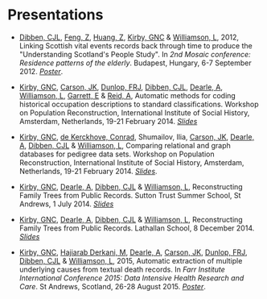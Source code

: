 # Presentations

* [Dibben, CJL][Dibben], [Feng, Z][Feng], [Huang, Z][Huang], [Kirby, GNC][Kirby] & [Williamson, L][Williamson], 2012, Linking Scottish vital events records back through time to produce the "Understanding Scotland's People Study". In *2nd Mosaic conference: Residence patterns of the elderly*. Budapest, Hungary, 6-7 September 2012. *[Poster][Mosaic Poster]*.

* [Kirby, GNC][Kirby], [Carson, JK][Carson], [Dunlop, FRJ][Dunlop], [Dibben, CJL][Dibben], [Dearle, A][Dearle], [Williamson, L][Williamson], [Garrett, E][Garrett] & [Reid, A][Reid], Automatic methods for coding historical occupation descriptions to standard classifications. Workshop on Population Reconstruction, International Institute of Social History, Amsterdam, Netherlands, 19-21 February 2014. *[Slides][Amsterdam Coding Slides]*

* [Kirby, GNC][Kirby], [de Kerckhove, Conrad][de Kerckhove], Shumailov, Ilia, [Carson, JK][Carson], [Dearle, A][Dearle], [Dibben, CJL][Dibben] & [Williamson, L][Williamson], Comparing relational and graph databases for pedigree data sets. Workshop on Population Reconstruction, International Institute of Social History, Amsterdam, Netherlands, 19-21 February 2014. *[Slides][Amsterdam Database Slides]*.

* [Kirby, GNC][Kirby], [Dearle, A][Dearle], [Dibben, CJL][Dibben] & [Williamson, L][Williamson], Reconstructing Family Trees from Public Records. Sutton Trust Summer School, St Andrews, 1 July 2014. *[Slides][Sutton Trust Slides]*

* [Kirby, GNC][Kirby], [Dearle, A][Dearle], [Dibben, CJL][Dibben] & [Williamson, L][Williamson], Reconstructing Family Trees from Public Records. Lathallan School, 8 December 2014. *[Slides][Lathallan Slides]*

* [Kirby, GNC][Kirby], [Hajiarab Derkani, M][Derkani], [Dearle, A][Dearle], [Carson, JK][Carson], [Dunlop, FRJ][Dunlop], [Dibben, CJL][Dibben] & [Williamson, L][Williamson], 2015, Automatic extraction of multiple underlying causes from textual death records. In *Farr Institute International Conference 2015: Data Intensive Health Research and Care*. St Andrews, Scotland, 26-28 August 2015. *[Poster][Farr Poster]*.

[Carson]:       https://risweb.st-andrews.ac.uk/portal/da/persons/jamie-kirk-carson(afa72717-3665-430a-91cc-10efe0fbff76).html
[Dearle]:       https://risweb.st-andrews.ac.uk/portal/da/persons/alan-dearle(2c185714-f33d-4d3a-9f98-9fe210cc3bdd).html
[de Kerckhove]: https://www.linkedin.com/in/cfedk
[Dibben]:       https://risweb.st-andrews.ac.uk/portal/da/persons/christopher-john-lloyd-dibben(9361a0d3-e534-4772-9c37-0b744cc7a211).html
[Dunlop]:       https://risweb.st-andrews.ac.uk/portal/da/persons/fraser-robin-james-dunlop(5339ebb1-528c-4e15-ab7a-ba2c8c26bbc3).html
[Feng]:         http://www.lscs.ac.uk/people/zhiqiangfeng.htm
[Garrett]:      http://www.geog.cam.ac.uk/people/garrett/
[Huang]:        http://www.lscs.ac.uk/people/zengyihuang.htm
[Kirby]:        https://risweb.st-andrews.ac.uk/portal/da/persons/graham-njal-cameron-kirby(4d01ed18-cde6-4dd6-9948-64451f43a1a7).html
[Reid]:         http://www.geog.cam.ac.uk/people/reid/
[Williamson]:   https://risweb.st-andrews.ac.uk/portal/da/persons/lee-williamson(b3d25d36-0c89-48c4-ad99-d96829502488).html
[Derkani]:      http://masih.host.cs.st-andrews.ac.uk/

[Lathallan Slides]:   /files/lathallan-school-talk.pdf
[Sutton Trust Slides]:   /files/sutton-trust-talk.pdf
[Mosaic Poster]:   /files/mosaic-poster.pdf
[Amsterdam Coding Slides]: /files/amsterdam-coding-slides.pdf
[Amsterdam Database Slides]: /files/amsterdam-database-slides.pdf
[Farr Poster]: /files/farr_poster_2015.pdf
